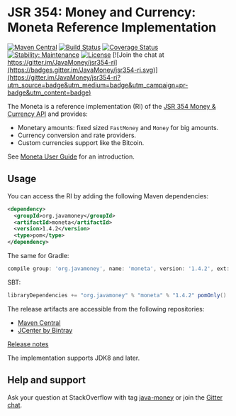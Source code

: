 JSR 354: Money and Currency: Moneta Reference Implementation
===========================================================

[![Maven Central](https://img.shields.io/maven-central/v/org.javamoney/moneta.svg)](https://search.maven.org/#search%7Cgav%7C1%7Cg%3A%22org.javamoney%22%20AND%20a%3A%22moneta%22)
[![Build Status](https://api.travis-ci.org/JavaMoney/jsr354-ri.png?branch=master)](https://travis-ci.org/JavaMoney/jsr354-ri) 
[![Coverage Status](https://coveralls.io/repos/JavaMoney/jsr354-ri/badge.svg?branch=master)](https://coveralls.io/r/JavaMoney/jsr354-ri?branch=master)
[![Stability: Maintenance](https://masterminds.github.io/stability/maintenance.svg)](https://masterminds.github.io/stability/maintenance.html)
[![License](https://img.shields.io/badge/license-Apache2-red.svg)](http://opensource.org/licenses/apache-2.0)
[![Join the chat at https://gitter.im/JavaMoney/jsr354-ri](https://badges.gitter.im/JavaMoney/jsr354-ri.svg)](https://gitter.im/JavaMoney/jsr354-ri?utm_source=badge&utm_medium=badge&utm_campaign=pr-badge&utm_content=badge)

The Moneta is a reference implementation (RI) of the [JSR 354 Money & Currency API](http://javamoney.org) and provides:
* Monetary amounts: fixed sized `FastMoney` and `Money` for big amounts.
* Currency conversion and rate providers.
* Custom currencies support like the Bitcoin.

See [Moneta User Guide](/moneta-core/src/main/asciidoc/userguide.adoc) for an introduction.


Usage
-----

You can access the RI by adding the following Maven dependencies:
```xml
<dependency>
  <groupId>org.javamoney</groupId>
  <artifactId>moneta</artifactId>
  <version>1.4.2</version>
  <type>pom</type>
</dependency>
```

The same for Gradle:
```groovy
compile group: 'org.javamoney', name: 'moneta', version: '1.4.2', ext: 'pom'
```

SBT:
```scala
libraryDependencies += "org.javamoney" % "moneta" % "1.4.2" pomOnly()
```

The release artifacts are accessible from the following repositories:
* [Maven Central](https://mvnrepository.com/artifact/org.javamoney/moneta/) 
* [JCenter by Bintray](https://jcenter.bintray.com/org/javamoney/moneta/)

[Release notes](https://github.com/JavaMoney/jsr354-ri/releases)

The implementation supports JDK8 and later.

Help and support
----------------
Ask your question at StackOverflow with tag [java-money](https://stackoverflow.com/questions/tagged/java-money+jsr354) or join the [Gitter chat](https://gitter.im/orgs/JavaMoney/rooms).

